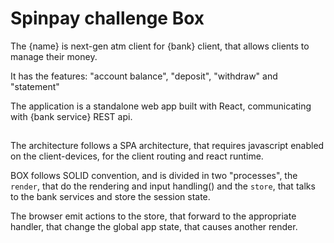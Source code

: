 # Spinpay challenge Box

The {name} is next-gen atm client for {bank} client, that allows
clients to manage their money.

It has the features:
"account balance", "deposit", "withdraw" and "statement"

The application is a standalone web app built with React,
communicating with {bank service} REST api.

##

The architecture follows a SPA architecture, that requires javascript
enabled on the client-devices, for the client routing and react runtime.

BOX follows SOLID convention, and is divided in two "processes",
the `render`, that do the rendering and input handling()
and the `store`, that talks to the bank services and store the session state.

The browser emit actions to the store, that forward to the appropriate handler,
that change the global app state, that causes another render.
